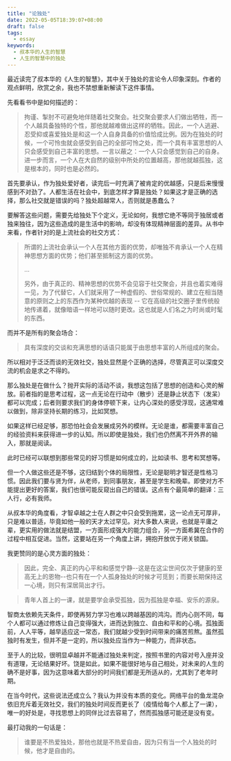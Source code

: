 ```yaml
---
title: "论独处"
date: 2022-05-05T18:39:07+08:00
draft: false
tags:
  - essay
keywords:
  - 叔本华的人生的智慧
  - 人生的智慧中的独处
---
```


最近读完了叔本华的《人生的智慧》，其中关于独处的言论令人印象深刻。作者的观点鲜明，欣赏之余，我也不禁想重新解读下这件事情。

先看看书中是如何描述的：

> 拘谨、掣肘不可避免地伴随着社交聚会。社交聚会要求人们做出牺牲，而一个人越具备独特的个性，那他就越难做出这样的牺牲。因此，一个人逃避、忍受抑或喜爱独处是和这一个人自身具备的价值恰成比例。因为在独处的时候，一个可怜虫就会感受到自己的全部可怜之处，而一个具有丰富思想的人只会感受到自己丰富的思想。一言以蔽之：一个人只会感觉到自己的自身。进一步而言，一个人在大自然的级别中所处的位置越高，那他就越孤独，这是根本的，同时也是必然的。

首先要承认，作为独处爱好者，读完后一时充满了被肯定的优越感，只是后来慢慢感到不对劲了。人都生活在社会中，到底怎样才算是独处？如果这才是正确的选择，那么社交就是错误的吗？独处超越常人，否则就是愚蠢么？

要解答这些问题，需要先给独处下个定义，无论如何，我想它绝不等同于独居或者独来独往，因为这些造成的是生活中的影响，却没有体现精神层面的差异。从书中来看，作者针对的是上流社会的社交方式：

> 所谓的上流社会承认一个人在其他方面的优势，却唯独不肯承认一个人在精神思想方面的优势；他们甚至抵制这方面的优势。
>
> ...
>
> 另外，由于真正的、精神思想的优势不会见容于社交聚会，并且也着实难得一见，为了代替它，人们就采用了一种虚假的、世俗常规的、建立在相当随意的原则之上的东西作为某种优越的表现 -- 它在高级的社交圈子里传统般地传递着，就像暗语一样地可以随时更改。这也就是人们名之为时尚或时髦的东西。

而并不是所有的聚会场合：

> 具有深度的交谈和充满思想的话语只能属于由思想丰富的人所组成的聚会。

所以相对于泛泛而谈的无效社交，独处显然是个正确的选择，尽管真正可以深度交流的机会是求之不得的。

那么独处是在做什么？抛开实际的活动不谈，我想这包括了思想的创造和心灵的解放。前者指的是思考过程，这一点无论在行动中（散步）还是静止状态下（发呆）都可以完成；后者则要求我们的身体停顿下来，让内心深处的感受浮现，这通常难以做到，除非坚持长期的练习，比如冥想。

如果这样已经足够，那恐怕社会会发展成另外的模样。无论是谁，都需要丰富自己的经验资料来获得进一步的认知。所以即使是独处，我们也仍然离不开外界的输入，那就是阅读。

此时已经可以联想到那些常见的好习惯是如何成立的，比如读书、思考和冥想等。

但一个人做这些还是不够，这归结到个体的局限性，无论是聪明才智还是性格习惯。因此我们要与贤为伴，从老师，到同事朋友，甚至是学生和晚辈。即使对方不能提出更好的答案，我们也很可能反窥出自己的错误。这点有个最简单的翻译：三人行，必有我师。

从叔本华的角度看，才智卓越之士在人群之中只会受到拖累，这一论点无可厚非，只是难以普适，毕竟如他一般的天才太过罕见。对大多数人来说，也就是平庸之辈，更实用的做法就是结盟，一方面形成强大的能力组合，另一方面希冀在合作的过程中相互促进。当然，这要站在另一个角度上讲，拥抱开放优于闭关锁国。

我更赞同的是心灵方面的独处：

> 因此，完全、真正的内心平和和感觉宁静--这是在这尘世间仅次于健康的至高无上的恩物--也只有在一个人孤身独处的时候才可觅到；而要长期保持这一心境，则只有深居简出才行。

> 青年人首上的一课，就是要学会承受孤独，因为孤独是幸福、安乐的源泉。

智商太依赖先天条件，即使再努力学习也难以跨越基因的鸿沟。而内心则不同，每个人都可以通过修炼让自己变得强大，进而达到独立、自由和平和的心境。孤独面前，人人平等，越早适应这一常态，我们就越少受到时间带来的痛苦煎熬。虽然孤独时有发生，但并不是一定的，所以独处应当作为一种能力，而非状态。

至于人的比较，很明显卓越并不能通过独处来判定，按照书里的内容对号入座并没有道理，无论结果好坏。饶是如此，如果不能很好地与自己相处，对未来的人生的确不是好事，因为这意味着大部分的时间我们都是无所适从的，尤其到了老年时期。

在当今时代，这些说法还成立么？我认为并没有本质的变化。网络平台的鱼龙混杂依旧充斥着无效社交，我们的独处时间反而更长了（疫情给每个人都上了一课），唯一的好处是，寻找思想上的同伴比过去容易了，然而孤独感可能还是没有变。

最打动我的一句话是：

> 谁要是不热爱独处，那他也就是不热爱自由，因为只有当一个人独处的时候，他才是自由的。
